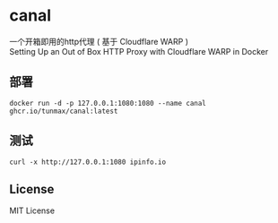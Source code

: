 # canal

一个开箱即用的http代理 ( 基于 Cloudflare WARP )  
Setting Up an Out of Box HTTP Proxy with Cloudflare WARP in Docker


## 部署

```
docker run -d -p 127.0.0.1:1080:1080 --name canal ghcr.io/tunmax/canal:latest
```

## 测试

```
curl -x http://127.0.0.1:1080 ipinfo.io
```

## License

MIT License
